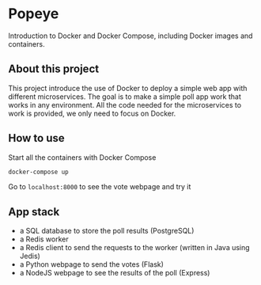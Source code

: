 
# Popeye

Introduction to Docker and Docker Compose, including Docker images and containers.

## About this project

This project introduce the use of Docker to deploy a simple web app with different microservices.
The goal is to make a simple poll app work that works in any environment.
All the code needed for the microservices to work is provided, we only need to focus on Docker.

## How to use

Start all the containers with Docker Compose

```sh
docker-compose up
```

Go to `localhost:8000` to see the vote webpage and try it

## App stack

- a SQL database to store the poll results (PostgreSQL)
- a Redis worker
- a Redis client to send the requests to the worker (written in Java using Jedis)
- a Python webpage to send the votes (Flask)
- a NodeJS webpage to see the results of the poll (Express)
